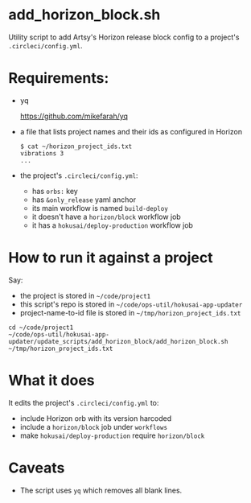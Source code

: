 # add_horizon_block.sh

Utility script to add Artsy's Horizon release block config to a project's `.circleci/config.yml`.

# Requirements:

- yq

  https://github.com/mikefarah/yq

- a file that lists project names and their ids as configured in Horizon

  ```
  $ cat ~/horizon_project_ids.txt 
  vibrations 3
  ...
  ```

- the project's `.circleci/config.yml`:
  - has `orbs:` key
  - has `&only_release` yaml anchor
  - its main workflow is named `build-deploy`
  - it doesn't have a `horizon/block` workflow job
  - it has a `hokusai/deploy-production` workflow job

# How to run it against a project

Say:
- the project is stored in `~/code/project1`
- this script's repo is stored in `~/code/ops-util/hokusai-app-updater`
- project-name-to-id file is stored in `~/tmp/horizon_project_ids.txt`

```
cd ~/code/project1
~/code/ops-util/hokusai-app-updater/update_scripts/add_horizon_block/add_horizon_block.sh ~/tmp/horizon_project_ids.txt
```

# What it does

It edits the project's `.circleci/config.yml` to:

- include Horizon orb with its version harcoded
- include a `horizon/block` job under `workflows`
- make `hokusai/deploy-production` require `horizon/block`

# Caveats

- The script uses `yq` which removes all blank lines.

